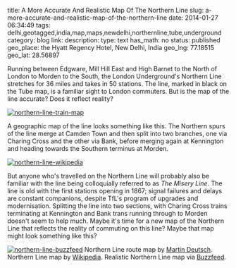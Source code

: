 title: A More Accurate And Realistic Map Of The Northern Line
slug: a-more-accurate-and-realistic-map-of-the-northern-line
date: 2014-01-27 06:34:49
tags: delhi,geotagged,india,map,maps,newdelhi,northernline,tube,underground
category: blog
link: 
description: 
type: text
has_math: no
status: published
geo_place: the Hyatt Regency Hotel, New Delhi, India
geo_lng: 77.18515
geo_lat: 28.56897

Running between Edgware, Mill Hill East and High Barnet to the North of London to Morden to the South, the London Underground's Northern Line stretches for 36 miles and takes in 50 stations. The line, marked in black on the Tube map, is a familiar sight to London commuters. But is the map of the line accurate? Does it reflect reality?

[![northern-line-train-map](/wp-content/uploads/2014/01/northern-line-train-map.jpg)](https://www.flickr.com/photos/teflon/3791803583/ "https://www.flickr.com/photos/teflon/3791803583/")

A geographic map of the line looks something like this. The Northern spurs of the line merge at Camden Town and then split into two branches, one via Charing Cross and the other via Bank, before merging again at Kennington and heading towards the Southern terminus at Morden.

<!-- TEASER_END -->

[![northern-line-wikipedia](/wp-content/uploads/2014/01/northern-line-wikipedia.png)](/wp-content/uploads/2014/01/northern-line-wikipedia.png "/wp-content/uploads/2014/01/northern-line-wikipedia.png")

But anyone who's travelled on the Northern Line will probably also be familiar with the line being colloquially referred to as *The Misery Line*. The line is old with the first stations opening in 1867; signal failures and delays are constant companions, despite TfL's program of upgrades and modernisation. Splitting the line into two sections, with Charing Cross trains terminating at Kennington and Bank trans running through to Morden doesn't seem to help much. Maybe it's time for a new map of the Northern Line that reflects the reality of commuting on this line? Maybe that map might look something like this?

[![northern-line-buzzfeed](/wp-content/uploads/2014/01/northern-line-buzzfeed.jpg)](/wp-content/uploads/2014/01/northern-line-buzzfeed.jpg "/wp-content/uploads/2014/01/northern-line-buzzfeed.jpg")
Northern Line route map by [Martin Deutsch](https://www.flickr.com/photos/teflon/3791803583/ "https://www.flickr.com/photos/teflon/3791803583/"). Northern Line map by [Wikipedia](https://en.wikipedia.org/wiki/Northern_line "https://en.wikipedia.org/wiki/Northern_line"). Realistic Northern Line map via [Buzzfeed](https://www.buzzfeed.com/lukelewis/heres-a-more-accurate-map-of-the-northern-line "https://www.buzzfeed.com/lukelewis/heres-a-more-accurate-map-of-the-northern-line").



